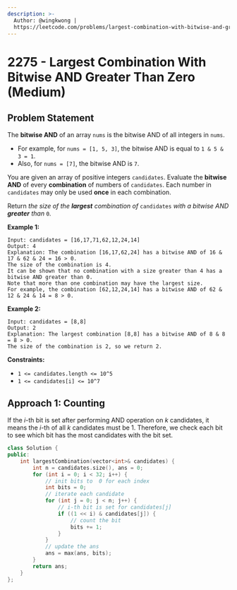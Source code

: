 ```yaml
---
description: >-
  Author: @wingkwong |
  https://leetcode.com/problems/largest-combination-with-bitwise-and-greater-than-zero
---
```


# 2275 - Largest Combination With Bitwise AND Greater Than Zero (Medium)

## Problem Statement

The **bitwise AND** of an array `nums` is the bitwise AND of all integers in `nums`.

* For example, for `nums = [1, 5, 3]`, the bitwise AND is equal to `1 & 5 & 3 = 1`.
* Also, for `nums = [7]`, the bitwise AND is `7`.

You are given an array of positive integers `candidates`. Evaluate the **bitwise AND** of every **combination** of numbers of `candidates`. Each number in `candidates` may only be used **once** in each combination.

Return _the size of the **largest** combination of_ `candidates` _with a bitwise AND **greater** than_ `0`.

**Example 1:**

```
Input: candidates = [16,17,71,62,12,24,14]
Output: 4
Explanation: The combination [16,17,62,24] has a bitwise AND of 16 & 17 & 62 & 24 = 16 > 0.
The size of the combination is 4.
It can be shown that no combination with a size greater than 4 has a bitwise AND greater than 0.
Note that more than one combination may have the largest size.
For example, the combination [62,12,24,14] has a bitwise AND of 62 & 12 & 24 & 14 = 8 > 0.
```

**Example 2:**

```
Input: candidates = [8,8]
Output: 2
Explanation: The largest combination [8,8] has a bitwise AND of 8 & 8 = 8 > 0.
The size of the combination is 2, so we return 2.
```

**Constraints:**

* `1 <= candidates.length <= 10^5`
* `1 <= candidates[i] <= 10^7`

## Approach 1: Counting

If the $i$-th bit is set after performing AND operation on $k$ candidates, it means the $i$-th of all $k$ candidates must be 1. Therefore, we check each bit to see which bit has the most candidates with the bit set. 

```cpp
class Solution {
public:
    int largestCombination(vector<int>& candidates) {
        int n = candidates.size(), ans = 0;
        for (int i = 0; i < 32; i++) {
            // init bits to  0 for each index
            int bits = 0;
            // iterate each candidate
            for (int j = 0; j < n; j++) {
                // i-th bit is set for candidates[j]
                if ((1 << i) & candidates[j]) {
                    // count the bit
                    bits += 1;
                }
            }
            // update the ans 
            ans = max(ans, bits);
        }
        return ans;
    }
};
```